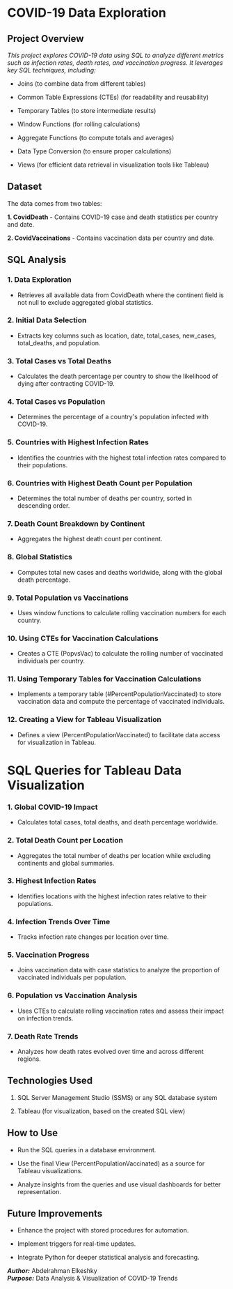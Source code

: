 # COVID-19 Data Exploration

## Project Overview

*This project explores COVID-19 data using SQL to analyze different metrics such as infection rates, death rates, and vaccination progress. It leverages key SQL techniques, including:*

  - Joins (to combine data from different tables)

  - Common Table Expressions (CTEs) (for readability and reusability)

  - Temporary Tables (to store intermediate results)

  - Window Functions (for rolling calculations)

  - Aggregate Functions (to compute totals and averages)

  - Data Type Conversion (to ensure proper calculations)

  - Views (for efficient data retrieval in visualization tools like Tableau)

## Dataset

The data comes from two tables:

  **1. CovidDeath** - Contains COVID-19 case and death statistics per country and date.

  **2. CovidVaccinations** - Contains vaccination data per country and date.

## SQL Analysis

### 1. Data Exploration

  - Retrieves all available data from CovidDeath where the continent field is not null to exclude aggregated global statistics.

### 2. Initial Data Selection

  - Extracts key columns such as location, date, total_cases, new_cases, total_deaths, and population.

### 3. Total Cases vs Total Deaths

  - Calculates the death percentage per country to show the likelihood of dying after contracting COVID-19.

### 4. Total Cases vs Population

  - Determines the percentage of a country's population infected with COVID-19.

### 5. Countries with Highest Infection Rates

  - Identifies the countries with the highest total infection rates compared to their populations.

### 6. Countries with Highest Death Count per Population

  - Determines the total number of deaths per country, sorted in descending order.

### 7. Death Count Breakdown by Continent

  - Aggregates the highest death count per continent.

### 8. Global Statistics

  - Computes total new cases and deaths worldwide, along with the global death percentage.

### 9. Total Population vs Vaccinations

  - Uses window functions to calculate rolling vaccination numbers for each country.

### 10. Using CTEs for Vaccination Calculations

  - Creates a CTE (PopvsVac) to calculate the rolling number of vaccinated individuals per country.

### 11. Using Temporary Tables for Vaccination Calculations

  - Implements a temporary table (#PercentPopulationVaccinated) to store vaccination data and compute the percentage of vaccinated individuals.

### 12. Creating a View for Tableau Visualization

  - Defines a view (PercentPopulationVaccinated) to facilitate data access for visualization in Tableau.

# SQL Queries for Tableau Data Visualization

### 1. Global COVID-19 Impact

  - Calculates total cases, total deaths, and death percentage worldwide.

### 2. Total Death Count per Location

  - Aggregates the total number of deaths per location while excluding continents and global summaries.

### 3. Highest Infection Rates

  - Identifies locations with the highest infection rates relative to their populations.

### 4. Infection Trends Over Time

  - Tracks infection rate changes per location over time.

### 5. Vaccination Progress

  - Joins vaccination data with case statistics to analyze the proportion of vaccinated individuals per population.

### 6. Population vs Vaccination Analysis

  - Uses CTEs to calculate rolling vaccination rates and assess their impact on infection trends.

### 7. Death Rate Trends

  - Analyzes how death rates evolved over time and across different regions.

## Technologies Used

  1. SQL Server Management Studio (SSMS) or any SQL database system

  2. Tableau (for visualization, based on the created SQL view)

## How to Use

  - Run the SQL queries in a database environment.

  - Use the final View (PercentPopulationVaccinated) as a source for Tableau visualizations.

  - Analyze insights from the queries and use visual dashboards for better representation.

## Future Improvements

  - Enhance the project with stored procedures for automation.

  - Implement triggers for real-time updates.

  - Integrate Python for deeper statistical analysis and forecasting.

***Author:*** Abdelrahman Elkeshky <br>
***Purpose:*** Data Analysis & Visualization of COVID-19 Trends
